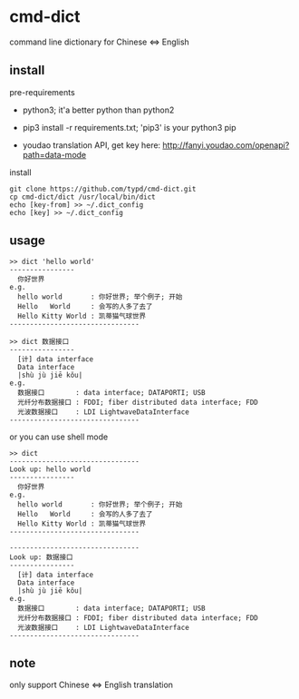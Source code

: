# cmd-dict

command line dictionary for Chinese &lt;=> English

## install

pre-requirements

- python3; it'a better python than python2

- pip3 install -r requirements.txt; 'pip3' is your python3 pip

- youdao translation API, get key here: http://fanyi.youdao.com/openapi?path=data-mode

install

    git clone https://github.com/typd/cmd-dict.git
    cp cmd-dict/dict /usr/local/bin/dict
    echo [key-from] >> ~/.dict_config
    echo [key] >> ~/.dict_config


## usage

    >> dict 'hello world'
    ----------------
      你好世界
    e.g.
      hello world       : 你好世界; 举个例子; 开始
      Hello   World     : 会写的人多了去了
      Hello Kitty World : 凯蒂猫气球世界
    --------------------------------

    >> dict 数据接口
    ----------------
      [计] data interface
      Data interface
      |shù jù jiē kǒu|
    e.g.
      数据接口　　　　 : data interface; DATAPORTI; USB
      光纤分布数据接口 : FDDI; fiber distributed data interface; FDD
      光波数据接口　　 : LDI LightwaveDataInterface
    --------------------------------

or you can use shell mode

    >> dict
    --------------------------------
    Look up: hello world
    ----------------
      你好世界
    e.g.
      hello world       : 你好世界; 举个例子; 开始
      Hello   World     : 会写的人多了去了
      Hello Kitty World : 凯蒂猫气球世界
    --------------------------------

    --------------------------------
    Look up: 数据接口
    ----------------
      [计] data interface
      Data interface
      |shù jù jiē kǒu|
    e.g.
      数据接口　　　　 : data interface; DATAPORTI; USB
      光纤分布数据接口 : FDDI; fiber distributed data interface; FDD
      光波数据接口　　 : LDI LightwaveDataInterface
    --------------------------------

## note

only support Chinese <=> English translation

